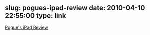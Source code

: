slug: pogues-ipad-review
date: 2010-04-10 22:55:00
type: link
---

[Pogue's iPad Review](http://www.nytimes.com/2010/04/01/technology/personaltech/01pogue.html?pagewanted=all)
